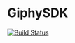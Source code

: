 # GiphySDK

[![Build Status](https://travis-ci.com/XSega/GiphySDK.svg?branch=master)](https://travis-ci.com/XSega/GiphySDK)

